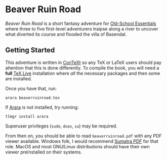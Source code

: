 Beaver Ruin Road
================

_Beaver Ruin Road_ is a short fantasy adventure for [Old-School Essentials][OSE]
where three to five first-level adventurers traipse along a river to uncover
what diverted its course and flooded the villa of Basendal.

[OSE]: https://necroticgnome.com/collections/rules

Getting Started
---------------

This adventure is written in [ConTeXt] so any TeX or LaTeX users
should pay attention that this is done differently.
To compile the book, you will need a **full** [TeX Live] installation
where _all_ the necessary packages and then some are installed.

[TeX Live]: https://tug.org/texlive/
[ConTeXt]: https://wiki.contextgarden.net

Once you have that, run:

```shell
arara beaverruinroad.tex
```

If [Arara] is not installed, try running:

```shell
tlmgr install arara
```

Superuser privileges (`sudo`, `doas`, `su`) may be required.

[Arara]: https://islandoftex.gitlab.io/arara/

From then on, you should be able to read `beaverruinroad.pdf` with any
PDF viewer available.
Windows folk, I would recommend [Sumatra PDF](https://www.sumatrapdfreader.org/free-pdf-reader)
for that role.
MacOS and most GNU/Linux distributions should have their own viewer
preïnstalled on their systems.
